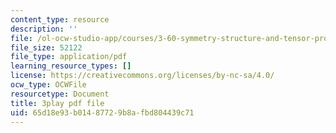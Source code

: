 ```yaml
---
content_type: resource
description: ''
file: /ol-ocw-studio-app/courses/3-60-symmetry-structure-and-tensor-properties-of-materials-fall-2005/65d18e93b01487729b8afbd804439c71_Bd4Q4Dl4brc.pdf
file_size: 52122
file_type: application/pdf
learning_resource_types: []
license: https://creativecommons.org/licenses/by-nc-sa/4.0/
ocw_type: OCWFile
resourcetype: Document
title: 3play pdf file
uid: 65d18e93-b014-8772-9b8a-fbd804439c71
---
```

